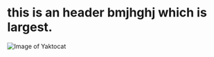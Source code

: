 # this is an header bmjhghj which is largest.

![Image of Yaktocat](https://octodex.github.com/images/yaktocat.png)
